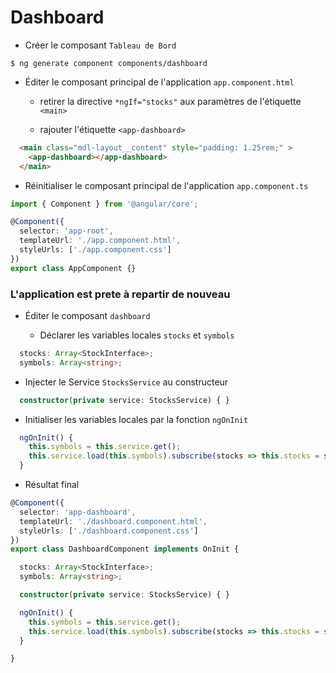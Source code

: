 # Dashboard

* Créer le composant `Tableau de Bord`

```
$ ng generate component components/dashboard
```

* Éditer le composant principal de l'application `app.component.html`

  - retirer la directive `*ngIf="stocks"` aux paramètres de l'étiquette `<main>`
  
  - rajouter l'étiquette `<app-dashboard>`

```html
  <main class="mdl-layout__content" style="padding: 1.25rem;" >
    <app-dashboard></app-dashboard>
  </main>
```

* Réinitialiser le composant principal de l'application `app.component.ts`

```typescript
import { Component } from '@angular/core';

@Component({
  selector: 'app-root',
  templateUrl: './app.component.html',
  styleUrls: ['./app.component.css']
})
export class AppComponent {}
```

### L'application est prete à repartir de nouveau

* Éditer le composant `dashboard`

   - Déclarer les variables locales `stocks` et `symbols`

```typescript
  stocks: Array<StockInterface>;
  symbols: Array<string>;
```
   - Injecter le Service `StocksService` au constructeur

```typescript
  constructor(private service: StocksService) { }
```
   - Initialiser les variables locales par la fonction `ngOnInit`

```typescript
  ngOnInit() {
    this.symbols = this.service.get();
    this.service.load(this.symbols).subscribe(stocks => this.stocks = stocks);
  }
```

* Résultat final

```typescript
@Component({
  selector: 'app-dashboard',
  templateUrl: './dashboard.component.html',
  styleUrls: ['./dashboard.component.css']
})
export class DashboardComponent implements OnInit {

  stocks: Array<StockInterface>;
  symbols: Array<string>;

  constructor(private service: StocksService) { }

  ngOnInit() {
    this.symbols = this.service.get();
    this.service.load(this.symbols).subscribe(stocks => this.stocks = stocks);
  }

}
```



